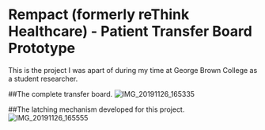 # Rempact (formerly reThink Healthcare) - Patient Transfer Board Prototype
This is the project I was apart of during my time at George Brown College as a student researcher.

##The complete transfer board.
![IMG_20191126_165335](https://github.com/user-attachments/assets/bc800d42-9adb-4809-be05-e38c3c93ba8e)

##The latching mechanism developed for this project.
![IMG_20191126_165555](https://github.com/user-attachments/assets/02013ebc-2384-4fe3-80f8-3e81b974f954)
